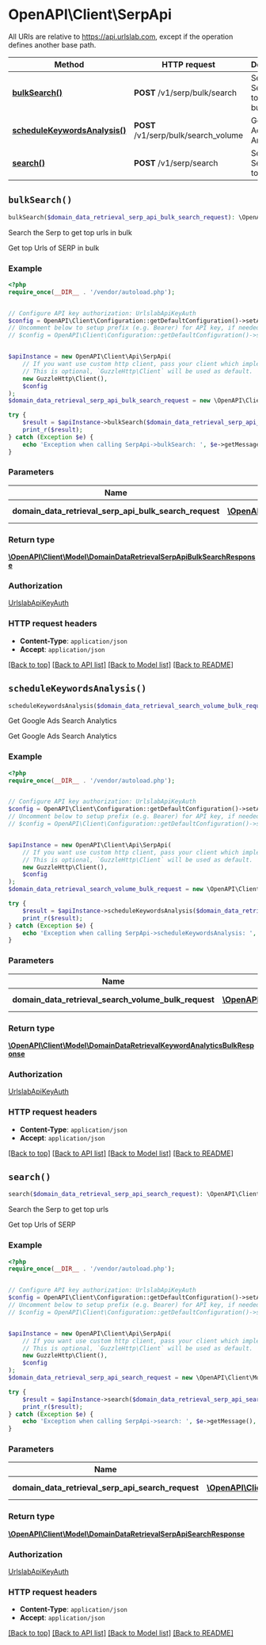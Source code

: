 # OpenAPI\Client\SerpApi

All URIs are relative to https://api.urlslab.com, except if the operation defines another base path.

| Method | HTTP request | Description |
| ------------- | ------------- | ------------- |
| [**bulkSearch()**](SerpApi.md#bulkSearch) | **POST** /v1/serp/bulk/search | Search the Serp to get top urls in bulk |
| [**scheduleKeywordsAnalysis()**](SerpApi.md#scheduleKeywordsAnalysis) | **POST** /v1/serp/bulk/search_volume | Get Google Ads Search Analytics |
| [**search()**](SerpApi.md#search) | **POST** /v1/serp/search | Search the Serp to get top urls |


## `bulkSearch()`

```php
bulkSearch($domain_data_retrieval_serp_api_bulk_search_request): \OpenAPI\Client\Model\DomainDataRetrievalSerpApiBulkSearchResponse
```

Search the Serp to get top urls in bulk

Get top Urls of SERP in bulk

### Example

```php
<?php
require_once(__DIR__ . '/vendor/autoload.php');


// Configure API key authorization: UrlslabApiKeyAuth
$config = OpenAPI\Client\Configuration::getDefaultConfiguration()->setApiKey('X-URLSLAB-KEY', 'YOUR_API_KEY');
// Uncomment below to setup prefix (e.g. Bearer) for API key, if needed
// $config = OpenAPI\Client\Configuration::getDefaultConfiguration()->setApiKeyPrefix('X-URLSLAB-KEY', 'Bearer');


$apiInstance = new OpenAPI\Client\Api\SerpApi(
    // If you want use custom http client, pass your client which implements `GuzzleHttp\ClientInterface`.
    // This is optional, `GuzzleHttp\Client` will be used as default.
    new GuzzleHttp\Client(),
    $config
);
$domain_data_retrieval_serp_api_bulk_search_request = new \OpenAPI\Client\Model\DomainDataRetrievalSerpApiBulkSearchRequest(); // \OpenAPI\Client\Model\DomainDataRetrievalSerpApiBulkSearchRequest | Searching Params

try {
    $result = $apiInstance->bulkSearch($domain_data_retrieval_serp_api_bulk_search_request);
    print_r($result);
} catch (Exception $e) {
    echo 'Exception when calling SerpApi->bulkSearch: ', $e->getMessage(), PHP_EOL;
}
```

### Parameters

| Name | Type | Description  | Notes |
| ------------- | ------------- | ------------- | ------------- |
| **domain_data_retrieval_serp_api_bulk_search_request** | [**\OpenAPI\Client\Model\DomainDataRetrievalSerpApiBulkSearchRequest**](../Model/DomainDataRetrievalSerpApiBulkSearchRequest.md)| Searching Params | |

### Return type

[**\OpenAPI\Client\Model\DomainDataRetrievalSerpApiBulkSearchResponse**](../Model/DomainDataRetrievalSerpApiBulkSearchResponse.md)

### Authorization

[UrlslabApiKeyAuth](../../README.md#UrlslabApiKeyAuth)

### HTTP request headers

- **Content-Type**: `application/json`
- **Accept**: `application/json`

[[Back to top]](#) [[Back to API list]](../../README.md#endpoints)
[[Back to Model list]](../../README.md#models)
[[Back to README]](../../README.md)

## `scheduleKeywordsAnalysis()`

```php
scheduleKeywordsAnalysis($domain_data_retrieval_search_volume_bulk_request): \OpenAPI\Client\Model\DomainDataRetrievalKeywordAnalyticsBulkResponse
```

Get Google Ads Search Analytics

Get Google Ads Search Analytics

### Example

```php
<?php
require_once(__DIR__ . '/vendor/autoload.php');


// Configure API key authorization: UrlslabApiKeyAuth
$config = OpenAPI\Client\Configuration::getDefaultConfiguration()->setApiKey('X-URLSLAB-KEY', 'YOUR_API_KEY');
// Uncomment below to setup prefix (e.g. Bearer) for API key, if needed
// $config = OpenAPI\Client\Configuration::getDefaultConfiguration()->setApiKeyPrefix('X-URLSLAB-KEY', 'Bearer');


$apiInstance = new OpenAPI\Client\Api\SerpApi(
    // If you want use custom http client, pass your client which implements `GuzzleHttp\ClientInterface`.
    // This is optional, `GuzzleHttp\Client` will be used as default.
    new GuzzleHttp\Client(),
    $config
);
$domain_data_retrieval_search_volume_bulk_request = new \OpenAPI\Client\Model\DomainDataRetrievalSearchVolumeBulkRequest(); // \OpenAPI\Client\Model\DomainDataRetrievalSearchVolumeBulkRequest | Searching Params

try {
    $result = $apiInstance->scheduleKeywordsAnalysis($domain_data_retrieval_search_volume_bulk_request);
    print_r($result);
} catch (Exception $e) {
    echo 'Exception when calling SerpApi->scheduleKeywordsAnalysis: ', $e->getMessage(), PHP_EOL;
}
```

### Parameters

| Name | Type | Description  | Notes |
| ------------- | ------------- | ------------- | ------------- |
| **domain_data_retrieval_search_volume_bulk_request** | [**\OpenAPI\Client\Model\DomainDataRetrievalSearchVolumeBulkRequest**](../Model/DomainDataRetrievalSearchVolumeBulkRequest.md)| Searching Params | |

### Return type

[**\OpenAPI\Client\Model\DomainDataRetrievalKeywordAnalyticsBulkResponse**](../Model/DomainDataRetrievalKeywordAnalyticsBulkResponse.md)

### Authorization

[UrlslabApiKeyAuth](../../README.md#UrlslabApiKeyAuth)

### HTTP request headers

- **Content-Type**: `application/json`
- **Accept**: `application/json`

[[Back to top]](#) [[Back to API list]](../../README.md#endpoints)
[[Back to Model list]](../../README.md#models)
[[Back to README]](../../README.md)

## `search()`

```php
search($domain_data_retrieval_serp_api_search_request): \OpenAPI\Client\Model\DomainDataRetrievalSerpApiSearchResponse
```

Search the Serp to get top urls

Get top Urls of SERP

### Example

```php
<?php
require_once(__DIR__ . '/vendor/autoload.php');


// Configure API key authorization: UrlslabApiKeyAuth
$config = OpenAPI\Client\Configuration::getDefaultConfiguration()->setApiKey('X-URLSLAB-KEY', 'YOUR_API_KEY');
// Uncomment below to setup prefix (e.g. Bearer) for API key, if needed
// $config = OpenAPI\Client\Configuration::getDefaultConfiguration()->setApiKeyPrefix('X-URLSLAB-KEY', 'Bearer');


$apiInstance = new OpenAPI\Client\Api\SerpApi(
    // If you want use custom http client, pass your client which implements `GuzzleHttp\ClientInterface`.
    // This is optional, `GuzzleHttp\Client` will be used as default.
    new GuzzleHttp\Client(),
    $config
);
$domain_data_retrieval_serp_api_search_request = new \OpenAPI\Client\Model\DomainDataRetrievalSerpApiSearchRequest(); // \OpenAPI\Client\Model\DomainDataRetrievalSerpApiSearchRequest | Searching Params

try {
    $result = $apiInstance->search($domain_data_retrieval_serp_api_search_request);
    print_r($result);
} catch (Exception $e) {
    echo 'Exception when calling SerpApi->search: ', $e->getMessage(), PHP_EOL;
}
```

### Parameters

| Name | Type | Description  | Notes |
| ------------- | ------------- | ------------- | ------------- |
| **domain_data_retrieval_serp_api_search_request** | [**\OpenAPI\Client\Model\DomainDataRetrievalSerpApiSearchRequest**](../Model/DomainDataRetrievalSerpApiSearchRequest.md)| Searching Params | |

### Return type

[**\OpenAPI\Client\Model\DomainDataRetrievalSerpApiSearchResponse**](../Model/DomainDataRetrievalSerpApiSearchResponse.md)

### Authorization

[UrlslabApiKeyAuth](../../README.md#UrlslabApiKeyAuth)

### HTTP request headers

- **Content-Type**: `application/json`
- **Accept**: `application/json`

[[Back to top]](#) [[Back to API list]](../../README.md#endpoints)
[[Back to Model list]](../../README.md#models)
[[Back to README]](../../README.md)
